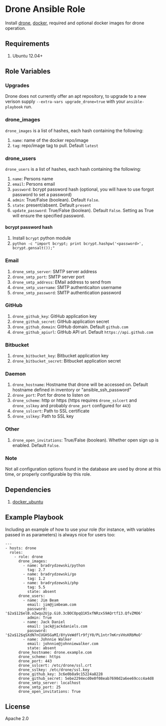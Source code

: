 # Drone Ansible Role

Install [drone](https://github.com/drone/drone), [docker](https://www.docker.io/), required and optional docker images for drone operation.

## Requirements

1. Ubuntu 12.04+

## Role Variables

### Upgrades

Drone does not currently offer an apt repository, to upgrade to a new verison supply `--extra-vars upgrade_drone=true` with your `ansible-playbook` run.

### drone\_images

`drone_images` is a list of hashes, each hash containing the following:

1. `name`: name of the docker repo/image
1. `tag`: repo/image tag to pull. Default `latest`

### drone\_users

`drone_users` is a list of hashes, each hash containing the following:

1. `name`: Persons name
1. `email`: Persons email
1. `password`: bcrypt password hash (optional, you will have to use forgot password to set a password)
1. `admin`: True/False (boolean). Default `False`.
1. `state`: present/absent. Default `present`
1. `update_password`: True/False (boolean). Default `False`. Setting as True will ensure the specified password.

#### bcrypt password hash

1. Install `bcrypt` python module
1. `python -c "import bcrypt; print bcrypt.hashpw('<password>', bcrypt.gensalt());"`

### Email

1. `drone_smtp_server`: SMTP server address
1. `drone_smtp_port`: SMTP server port
1. `drone_smtp_address`: EMail address to send from
1. `drone_smtp_username`: SMTP authenticaiton username
1. `drone_smtp_password`: SMTP authentication password

### GitHub

1. `drone_github_key`: GitHub application key
1. `drone_github_secret`: GitHub application secret
1. `drone_github_domain`: GitHub domain. Default `github.com`
1. `drone_github_apiurl`: GitHub API url. Default `https://api.github.com`

### Bitbucket

1. `drone_bitbucket_key`: Bitbucket application key
1. `drone_bitbucket_secret`: Bitbucket application secret

### Daemon

1. `drone_hostname`: Hostname that drone will be accessed on. Default hostname defined in inventory or "ansible\_ssh\_password"
1. `drone_port`: Port for drone to listen on
1. `drone_scheme`: http or https (https requires `drone_sslcert` and `drone_sslkey` and probably `drone_port` configured for `443`)
1. `drone_sslcert`: Path to SSL certificate
1. `drone_sslkey`: Path to SSL key

### Other

1. `drone_open_invitations`: True/False (boolean). Whether open sign up is enabled. Default `False`.


### Note

Not all configuration options found in the database are used by drone at this time, or properly configurable by this role.

## Dependencies

1. [docker\_ubuntu](https://galaxy.ansible.com/list#/roles/292)

## Example Playbook

Including an example of how to use your role (for instance, with variables passed in as parameters) is always nice for users too:

    ---
    - hosts: drone
      roles:
        - role: drone
          drone_images:
            - name: bradrydzewski/python
              tag: 2.7
            - name: bradrydzewski/go
              tag: 1.2
            - name: bradrydzewski/php
              tag: 5.5
              state: absent
          drone_users:
            - name: Jim Beam
              email: jim@jimbeam.com
              password: '$2a$12$elB.oZwqu2Ujp.Gi0.3cBOCOpqQ1K5xfNRzxS9AQrtf13.QfvZMO6'
              admin: True
            - name: Jack Daniel
              email: jack@jackdaniels.com
              password: '$2a$12$qSXdN7nCUGHSGaMI/8YyVeWdflr9fjY0/PL1ntr7mKrsVHsKRbMoO'
            - name: Johnnie Walker
              email: johnnie@johnniewalker.com
              state: absent
          drone_hostname: drone.example.com
          drone_scheme: https
          drone_port: 443
          drone_sslcert: /etc/drone/ssl.crt
          drone_sslkey: /etc/drone/ssl.key
          drone_github_key: 3c6e0b8a9c15224a8228
          drone_github_secret: 5ebe2294ecd0e0f08eab7690d2a6ee69ccc4a4d8
          drone_smtp_server: localhost
          drone_smtp_port: 25
          drone_open_invitations: True

## License

Apache 2.0
